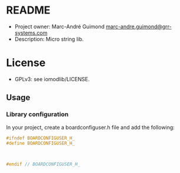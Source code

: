 # README #

* Project owner: Marc-André Guimond <marc-andre.guimond@grr-systems.com>
* Description: Micro string lib.

# License #

* GPLv3: see iomodlib/LICENSE.

## Usage ##

### Library configuration ###

In your project, create a boardconfiguser.h file and add the following:

```C
#ifndef BOARDCONFIGUSER_H_
#define BOARDCONFIGUSER_H_



#endif // BOARDCONFIGUSER_H_
```